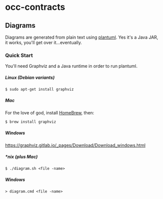 # occ-contracts

## Diagrams

Diagrams are generated from plain text using [plantuml](http://plantuml.com/). Yes it's a Java JAR, it works, you'll get over it...eventually.


### Quick Start

You'll need Graphviz and a Java runtime in order to run plantuml.

##### Linux (Debian variants)
```
$ sudo apt-get install graphviz
```

##### Mac
For the love of god, install [HomeBrew](https://brew.sh/), then:
```
$ brew install graphviz
```

##### Windows
https://graphviz.gitlab.io/_pages/Download/Download_windows.html



##### *nix (plus Mac)
```
$ ./diagram.sh <file -name>
```

##### Windows
```
> diagram.cmd <file -name>
```

